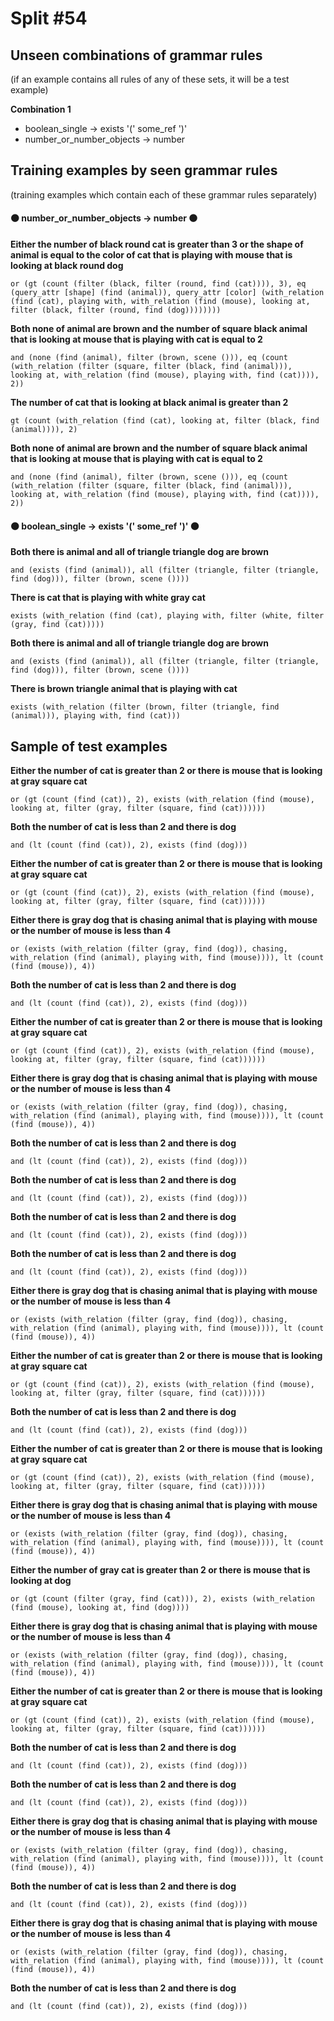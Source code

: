 # Split #54
## Unseen combinations of grammar rules
(if an example contains all rules of any of these sets, it will be a test example)

**Combination 1**
* boolean_single -> exists '(' some_ref ')'
* number_or_number_objects -> number

## Training examples by seen grammar rules
(training examples which contain each of these grammar rules separately)
#### ⚫ number_or_number_objects -> number ⚫
**Either the number of black round cat is greater than 3 or the shape of animal is equal to the color of cat that is playing with mouse that is looking at black round dog**
 ```
or (gt (count (filter (black, filter (round, find (cat)))), 3), eq (query_attr [shape] (find (animal)), query_attr [color] (with_relation (find (cat), playing with, with_relation (find (mouse), looking at, filter (black, filter (round, find (dog))))))))
```
**Both none of animal are brown and the number of square black animal that is looking at mouse that is playing with cat is equal to 2**
 ```
and (none (find (animal), filter (brown, scene ())), eq (count (with_relation (filter (square, filter (black, find (animal))), looking at, with_relation (find (mouse), playing with, find (cat)))), 2))
```
**The number of cat that is looking at black animal is greater than 2**
 ```
gt (count (with_relation (find (cat), looking at, filter (black, find (animal)))), 2)
```
**Both none of animal are brown and the number of square black animal that is looking at mouse that is playing with cat is equal to 2**
 ```
and (none (find (animal), filter (brown, scene ())), eq (count (with_relation (filter (square, filter (black, find (animal))), looking at, with_relation (find (mouse), playing with, find (cat)))), 2))
```
#### ⚫ boolean_single -> exists '(' some_ref ')' ⚫
**Both there is animal and all of triangle triangle dog are brown**
 ```
and (exists (find (animal)), all (filter (triangle, filter (triangle, find (dog))), filter (brown, scene ())))
```
**There is cat that is playing with white gray cat**
 ```
exists (with_relation (find (cat), playing with, filter (white, filter (gray, find (cat)))))
```
**Both there is animal and all of triangle triangle dog are brown**
 ```
and (exists (find (animal)), all (filter (triangle, filter (triangle, find (dog))), filter (brown, scene ())))
```
**There is brown triangle animal that is playing with cat**
 ```
exists (with_relation (filter (brown, filter (triangle, find (animal))), playing with, find (cat)))
```
## Sample of test examples
**Either the number of cat is greater than 2 or there is mouse that is looking at gray square cat**
 ```
or (gt (count (find (cat)), 2), exists (with_relation (find (mouse), looking at, filter (gray, filter (square, find (cat))))))
```
**Both the number of cat is less than 2 and there is dog**
 ```
and (lt (count (find (cat)), 2), exists (find (dog)))
```
**Either the number of cat is greater than 2 or there is mouse that is looking at gray square cat**
 ```
or (gt (count (find (cat)), 2), exists (with_relation (find (mouse), looking at, filter (gray, filter (square, find (cat))))))
```
**Either there is gray dog that is chasing animal that is playing with mouse or the number of mouse is less than 4**
 ```
or (exists (with_relation (filter (gray, find (dog)), chasing, with_relation (find (animal), playing with, find (mouse)))), lt (count (find (mouse)), 4))
```
**Both the number of cat is less than 2 and there is dog**
 ```
and (lt (count (find (cat)), 2), exists (find (dog)))
```
**Either the number of cat is greater than 2 or there is mouse that is looking at gray square cat**
 ```
or (gt (count (find (cat)), 2), exists (with_relation (find (mouse), looking at, filter (gray, filter (square, find (cat))))))
```
**Either there is gray dog that is chasing animal that is playing with mouse or the number of mouse is less than 4**
 ```
or (exists (with_relation (filter (gray, find (dog)), chasing, with_relation (find (animal), playing with, find (mouse)))), lt (count (find (mouse)), 4))
```
**Both the number of cat is less than 2 and there is dog**
 ```
and (lt (count (find (cat)), 2), exists (find (dog)))
```
**Both the number of cat is less than 2 and there is dog**
 ```
and (lt (count (find (cat)), 2), exists (find (dog)))
```
**Both the number of cat is less than 2 and there is dog**
 ```
and (lt (count (find (cat)), 2), exists (find (dog)))
```
**Both the number of cat is less than 2 and there is dog**
 ```
and (lt (count (find (cat)), 2), exists (find (dog)))
```
**Either there is gray dog that is chasing animal that is playing with mouse or the number of mouse is less than 4**
 ```
or (exists (with_relation (filter (gray, find (dog)), chasing, with_relation (find (animal), playing with, find (mouse)))), lt (count (find (mouse)), 4))
```
**Either the number of cat is greater than 2 or there is mouse that is looking at gray square cat**
 ```
or (gt (count (find (cat)), 2), exists (with_relation (find (mouse), looking at, filter (gray, filter (square, find (cat))))))
```
**Both the number of cat is less than 2 and there is dog**
 ```
and (lt (count (find (cat)), 2), exists (find (dog)))
```
**Either the number of cat is greater than 2 or there is mouse that is looking at gray square cat**
 ```
or (gt (count (find (cat)), 2), exists (with_relation (find (mouse), looking at, filter (gray, filter (square, find (cat))))))
```
**Either there is gray dog that is chasing animal that is playing with mouse or the number of mouse is less than 4**
 ```
or (exists (with_relation (filter (gray, find (dog)), chasing, with_relation (find (animal), playing with, find (mouse)))), lt (count (find (mouse)), 4))
```
**Either the number of gray cat is greater than 2 or there is mouse that is looking at dog**
 ```
or (gt (count (filter (gray, find (cat))), 2), exists (with_relation (find (mouse), looking at, find (dog))))
```
**Either there is gray dog that is chasing animal that is playing with mouse or the number of mouse is less than 4**
 ```
or (exists (with_relation (filter (gray, find (dog)), chasing, with_relation (find (animal), playing with, find (mouse)))), lt (count (find (mouse)), 4))
```
**Either the number of cat is greater than 2 or there is mouse that is looking at gray square cat**
 ```
or (gt (count (find (cat)), 2), exists (with_relation (find (mouse), looking at, filter (gray, filter (square, find (cat))))))
```
**Both the number of cat is less than 2 and there is dog**
 ```
and (lt (count (find (cat)), 2), exists (find (dog)))
```
**Both the number of cat is less than 2 and there is dog**
 ```
and (lt (count (find (cat)), 2), exists (find (dog)))
```
**Either there is gray dog that is chasing animal that is playing with mouse or the number of mouse is less than 4**
 ```
or (exists (with_relation (filter (gray, find (dog)), chasing, with_relation (find (animal), playing with, find (mouse)))), lt (count (find (mouse)), 4))
```
**Both the number of cat is less than 2 and there is dog**
 ```
and (lt (count (find (cat)), 2), exists (find (dog)))
```
**Either there is gray dog that is chasing animal that is playing with mouse or the number of mouse is less than 4**
 ```
or (exists (with_relation (filter (gray, find (dog)), chasing, with_relation (find (animal), playing with, find (mouse)))), lt (count (find (mouse)), 4))
```
**Both the number of cat is less than 2 and there is dog**
 ```
and (lt (count (find (cat)), 2), exists (find (dog)))
```